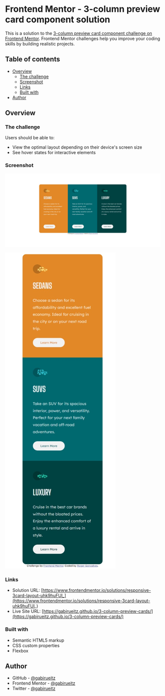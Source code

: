 # Frontend Mentor - 3-column preview card component solution

This is a solution to the [3-column preview card component challenge on Frontend Mentor](https://www.frontendmentor.io/challenges/3column-preview-card-component-pH92eAR2-). Frontend Mentor challenges help you improve your coding skills by building realistic projects. 

## Table of contents

- [Overview](#overview)
  - [The challenge](#the-challenge)
  - [Screenshot](#screenshot)
  - [Links](#links)
  - [Built with](#built-with)
- [Author](#author)

## Overview

### The challenge

Users should be able to:

- View the optimal layout depending on their device's screen size
- See hover states for interactive elements

### Screenshot

![](./screenshot_desktop.jpeg)

![](./screenshot_mobile.jpeg)

### Links

- Solution URL: [https://www.frontendmentor.io/solutions/responsive-3card-layout-uhk9huFUl_](https://www.frontendmentor.io/solutions/responsive-3card-layout-uhk9huFUl_)
- Live Site URL: [https://gabirueitz.github.io/3-column-preview-cards/](https://gabirueitz.github.io/3-column-preview-cards/)

### Built with

- Semantic HTML5 markup
- CSS custom properties
- Flexbox

## Author

- GitHub - [@gabirueitz](https://github.com/gabirueitz)
- Frontend Mentor - [@gabirueitz](https://www.frontendmentor.io/profile/gabirueitz)
- Twitter - [@gabirueitz](https://www.twitter.com/gabirueitz)
